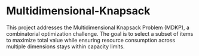 # Multidimensional-Knapsack
This project addresses the Multidimensional Knapsack Problem (MDKP), a combinatorial optimization challenge. The goal is to select a subset of items to maximize total value while ensuring resource consumption across multiple dimensions stays within capacity limits. 
